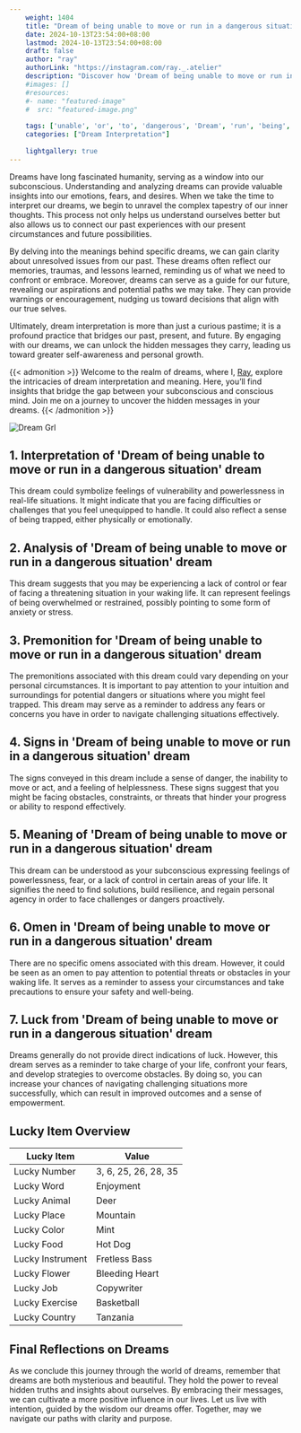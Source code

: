 ```yaml
---
    weight: 1404
    title: "Dream of being unable to move or run in a dangerous situation"  # Assuming 'title' column exists
    date: 2024-10-13T23:54:00+08:00
    lastmod: 2024-10-13T23:54:00+08:00
    draft: false
    author: "ray"
    authorLink: "https://instagram.com/ray._.atelier"
    description: "Discover how 'Dream of being unable to move or run in a dangerous situation' can interpret your future and uncover its significant meanings in your life."
    #images: []
    #resources:
    #- name: "featured-image"
    #  src: "featured-image.png"
    
    tags: ['unable', 'or', 'to', 'dangerous', 'Dream', 'run', 'being', 'situation', 'a', 'in', 'of', 'move']
    categories: ["Dream Interpretation"]
    
    lightgallery: true
---
```

    
Dreams have long fascinated humanity, serving as a window into our subconscious. Understanding and analyzing dreams can provide valuable insights into our emotions, fears, and desires. When we take the time to interpret our dreams, we begin to unravel the complex tapestry of our inner thoughts. This process not only helps us understand ourselves better but also allows us to connect our past experiences with our present circumstances and future possibilities.

By delving into the meanings behind specific dreams, we can gain clarity about unresolved issues from our past. These dreams often reflect our memories, traumas, and lessons learned, reminding us of what we need to confront or embrace. Moreover, dreams can serve as a guide for our future, revealing our aspirations and potential paths we may take. They can provide warnings or encouragement, nudging us toward decisions that align with our true selves.

Ultimately, dream interpretation is more than just a curious pastime; it is a profound practice that bridges our past, present, and future. By engaging with our dreams, we can unlock the hidden messages they carry, leading us toward greater self-awareness and personal growth.

{{< admonition >}}
Welcome to the realm of dreams, where I, [Ray](https://instagram.com/ray._.atelier), explore the intricacies of dream interpretation and meaning. Here, you’ll find insights that bridge the gap between your subconscious and conscious mind. Join me on a journey to uncover the hidden messages in your dreams.
{{< /admonition >}}

![Dream Grl](https://cdn.pixabay.com/photo/2017/11/02/03/35/gothic-2910057_1280.jpg "Dream Grl")

## 1. Interpretation of 'Dream of being unable to move or run in a dangerous situation' dream
 This dream could symbolize feelings of vulnerability and powerlessness in real-life situations. It might indicate that you are facing difficulties or challenges that you feel unequipped to handle. It could also reflect a sense of being trapped, either physically or emotionally.

## 2. Analysis of 'Dream of being unable to move or run in a dangerous situation' dream
 This dream suggests that you may be experiencing a lack of control or fear of facing a threatening situation in your waking life. It can represent feelings of being overwhelmed or restrained, possibly pointing to some form of anxiety or stress.

## 3. Premonition for 'Dream of being unable to move or run in a dangerous situation' dream
 The premonitions associated with this dream could vary depending on your personal circumstances. It is important to pay attention to your intuition and surroundings for potential dangers or situations where you might feel trapped. This dream may serve as a reminder to address any fears or concerns you have in order to navigate challenging situations effectively.

## 4. Signs in 'Dream of being unable to move or run in a dangerous situation' dream
 The signs conveyed in this dream include a sense of danger, the inability to move or act, and a feeling of helplessness. These signs suggest that you might be facing obstacles, constraints, or threats that hinder your progress or ability to respond effectively.

## 5. Meaning of 'Dream of being unable to move or run in a dangerous situation' dream
 This dream can be understood as your subconscious expressing feelings of powerlessness, fear, or a lack of control in certain areas of your life. It signifies the need to find solutions, build resilience, and regain personal agency in order to face challenges or dangers proactively.

## 6. Omen in 'Dream of being unable to move or run in a dangerous situation' dream
 There are no specific omens associated with this dream. However, it could be seen as an omen to pay attention to potential threats or obstacles in your waking life. It serves as a reminder to assess your circumstances and take precautions to ensure your safety and well-being.

## 7. Luck from 'Dream of being unable to move or run in a dangerous situation' dream
 Dreams generally do not provide direct indications of luck. However, this dream serves as a reminder to take charge of your life, confront your fears, and develop strategies to overcome obstacles. By doing so, you can increase your chances of navigating challenging situations more successfully, which can result in improved outcomes and a sense of empowerment.

## Lucky Item Overview
| Lucky Item          | Value              |
|---------------|--------------------|
| Lucky Number        | 3, 6, 25, 26, 28, 35  |
| Lucky Word          | Enjoyment |
| Lucky Animal        | Deer |
| Lucky Place         | Mountain     |
| Lucky Color         | Mint     |
| Lucky Food          | Hot Dog      |
| Lucky Instrument    | Fretless Bass |
| Lucky Flower        | Bleeding Heart    |
| Lucky Job           | Copywriter       |
| Lucky Exercise      | Basketball  |
| Lucky Country       | Tanzania    |


##  Final Reflections on Dreams

As we conclude this journey through the world of dreams, remember that dreams are both mysterious and beautiful. They hold the power to reveal hidden truths and insights about ourselves. By embracing their messages, we can cultivate a more positive influence in our lives. Let us live with intention, guided by the wisdom our dreams offer. Together, may we navigate our paths with clarity and purpose.
